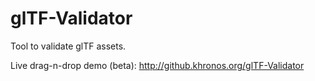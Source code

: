 # glTF-Validator
Tool to validate glTF assets.


Live drag-n-drop demo (beta): http://github.khronos.org/glTF-Validator